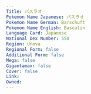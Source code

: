 ```yaml
---
﻿Title: バスラオ
Pokemon Name Japanese: バスラオ
Pokemon Name German: Barschuft
Pokemon Name English: Basculin
Language Card: Japanese
National Dex Number: 550
Region: Unova
Regional Form: false
Additional Form: false
Mega: false
Gigantamax: false
Cover: false
Link: 
Owned: 
---
```

